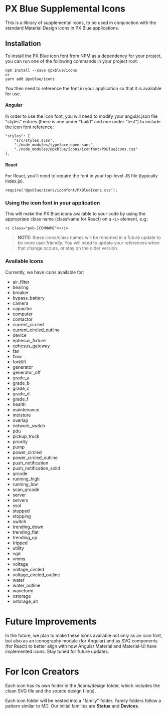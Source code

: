# PX Blue Supplemental Icons
This is a library of supplemental icons, to be used in conjunction with the standard Material Design icons in PX Blue applications.


## Installation
To install the PX Blue icon font from NPM as a dependency for your project, you can run one of the following commands in your project root:
```
npm install --save @pxblue/icons
or
yarn add @pxblue/icons
```
You then need to reference the font in your application so that it is available for use.

#### Angular
In order to use the icon font, you will need to modify your angular.json file "styles" entries (there is one under "build" and one under "test") to include the icon font reference:
```
"styles": [
    "src/styles.scss",
    "./node_modules/typeface-open-sans",
    "./node_modules/@pxblue/icons/iconfont/PXBlueIcons.css"
],
```

#### React
For React, you'll need to require the font in your top-level JS file (typically index.js).
```
require('@pxblue/icons/iconfont/PXBlueIcons.css');
```

### Using the icon font in your application
This will make the PX Blue icons available to your code by using the appropriate class name (className for React) on a ```<i>``` element, e.g.:
  
```
<i class="pxb-ICONNAME"></i>
```

>**NOTE:** these icons/class names will be renamed in a future update to be more user friendly. You will need to update your references when that change occurs, or stay on the older version.

### Available Icons
Currently, we have icons available for:
* air_filter
* bearing
* breaker
* bypass_battery
* camera
* capacitor
* computer
* contactor
* current_circled
* current_circled_outline
* device
* ephesus_fixture
* ephesus_gateway
* fan
* flow
* forklift
* generator
* generator_off
* grade_a
* grade_b
* grade_c
* grade_d
* grade_f
* health
* maintenance
* moisture
* overlap
* network_switch
* pdu
* pickup_truck
* priority
* pump
* power_circled
* power_circled_outline
* push_notification
* push_notification_solid
* qrcode
* running_high
* running_low
* scan_qrcode
* server
* servers
* ssol
* stopped
* stopping
* switch
* trending_down
* trending_flat
* trending_up
* tripped
* utility
* vgd
* vmms
* voltage
* voltage_circled
* voltage_circled_outline
* water
* water_outline
* waveform
* xstorage
* xstorage_alt

# Future Improvements
In the future, we plan to make these icons available not only as an icon font, but also as an iconography module (for Angular) and as SVG components (for React) to better align with how Angular Material and Material-UI have implemented icons. Stay tuned for future updates.

# For Icon Creators
Each icon has its own folder in the /icons/design folder, which includes the clean SVG file and the source design file(s).

Each icon folder will be nested into a "family" folder. Family folders follow a pattern similar to MD. Our initial families are **Status** and **Devices**.

